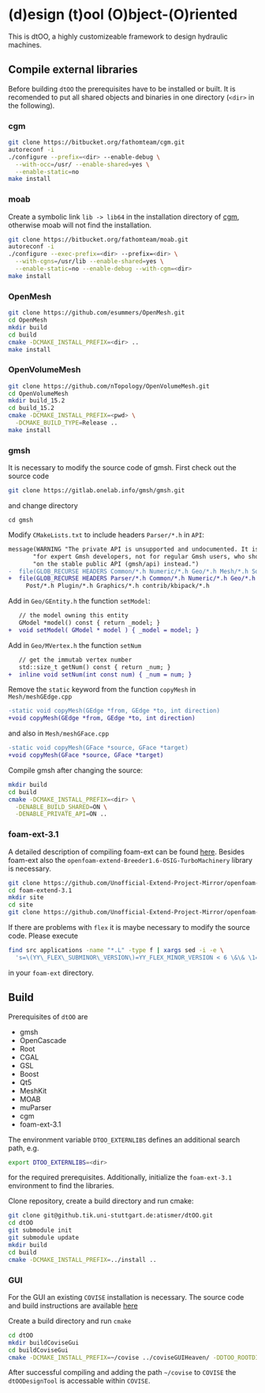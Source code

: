 # (d)esign (t)ool (O)bject-(O)riented

This is dtOO, a highly customizeable framework to design hydraulic machines.

## Compile external libraries
Before building `dtOO` the prerequisites have to be installed or built. It is recomended to put all shared objects and binaries in one directory (`<dir>` in the following).

### cgm

```bash
git clone https://bitbucket.org/fathomteam/cgm.git
autoreconf -i
./configure --prefix=<dir> --enable-debug \
  --with-occ=/usr/ --enable-shared=yes \
  --enable-static=no
make install
```

### moab

Create a symbolic link `lib -> lib64` in the installation directory of [cgm](#cgm), otherwise moab will not find the installation.

```bash
git clone https://bitbucket.org/fathomteam/moab.git
autoreconf -i
./configure --exec-prefix=<dir> --prefix=<dir> \
  --with-cgns=/usr/lib --enable-shared=yes \
  --enable-static=no --enable-debug --with-cgm=<dir>
make install
```

### OpenMesh

```bash
git clone https://github.com/esummers/OpenMesh.git
cd OpenMesh
mkdir build
cd build
cmake -DCMAKE_INSTALL_PREFIX=<dir> ..
make install
```

### OpenVolumeMesh

```bash
git clone https://github.com/nTopology/OpenVolumeMesh.git
cd OpenVolumeMesh
mkdir build_15.2
cd build_15.2
cmake -DCMAKE_INSTALL_PREFIX=<pwd> \
  -DCMAKE_BUILD_TYPE=Release ..
make install
```

### gmsh

It is necessary to modify the source code of gmsh. First check out the source code
```bash
git clone https://gitlab.onelab.info/gmsh/gmsh.git
```
and change directory
```
cd gmsh
```

Modify `CMakeLists.txt` to include headers `Parser/*.h` in `API`:
```diff
message(WARNING "The private API is unsupported and undocumented. It is meant "
       "for expert Gmsh developers, not for regular Gmsh users, who should rely "
       "on the stable public API (gmsh/api) instead.")
-  file(GLOB_RECURSE HEADERS Common/*.h Numeric/*.h Geo/*.h Mesh/*.h Solver/*.h
+  file(GLOB_RECURSE HEADERS Parser/*.h Common/*.h Numeric/*.h Geo/*.h Mesh/*.h Solver/*.h
     Post/*.h Plugin/*.h Graphics/*.h contrib/kbipack/*.h
```

Add in `Geo/GEntity.h` the function `setModel`:
```diff
   // the model owning this entity
   GModel *model() const { return _model; }
+  void setModel( GModel * model ) { _model = model; }
```

Add in `Geo/MVertex.h` the function `setNum`
```diff
   // get the immutab vertex number
   std::size_t getNum() const { return _num; }
+  inline void setNum(int const num) { _num = num; }
```

Remove the `static` keyword from the function `copyMesh` in `Mesh/meshGEdge.cpp`
```diff
-static void copyMesh(GEdge *from, GEdge *to, int direction)
+void copyMesh(GEdge *from, GEdge *to, int direction)
```

and also in `Mesh/meshGFace.cpp`
```diff
-static void copyMesh(GFace *source, GFace *target)
+void copyMesh(GFace *source, GFace *target)
```

Compile gmsh after changing the source:
```bash
mkdir build
cd build
cmake -DCMAKE_INSTALL_PREFIX=<dir> \
  -DENABLE_BUILD_SHARED=ON \
  -DENABLE_PRIVATE_API=ON ..
```

### foam-ext-3.1

A detailed description of compiling foam-ext can be found [here](https://openfoamwiki.net/index.php/Installation/Linux/foam-extend-3.1). Besides foam-ext also the `openfoam-extend-Breeder1.6-OSIG-TurboMachinery` library is necessary.

```bash
git clone https://github.com/Unofficial-Extend-Project-Mirror/openfoam-extend-foam-extend-3.1.git
cd foam-extend-3.1
mkdir site
cd site
git clone https://github.com/Unofficial-Extend-Project-Mirror/openfoam-extend-Breeder1.6-OSIG-TurboMachinery
```

If there are problems with `flex` it is maybe necessary to modify the source code. Please execute
```bash
find src applications -name "*.L" -type f | xargs sed -i -e \
  's=\(YY\_FLEX\_SUBMINOR\_VERSION\)=YY_FLEX_MINOR_VERSION < 6 \&\& \1='
```
in your `foam-ext` directory.

## Build

Prerequisites of `dtOO` are
- gmsh
- OpenCascade
- Root
- CGAL
- GSL
- Boost
- Qt5
- MeshKit
- MOAB
- muParser
- cgm
- foam-ext-3.1

The environment variable `DTOO_EXTERNLIBS` defines an additional search path, e.g.

```bash
export DTOO_EXTERNLIBS=<dir>
```

for the required prerequisites. Additionally, initialize the `foam-ext-3.1` environment to find the libraries.

Clone repository, create a build directory and run cmake:
```bash
git clone git@github.tik.uni-stuttgart.de:atismer/dtOO.git
cd dtOO
git submodule init
git submodule update
mkdir build
cd build
cmake -DCMAKE_INSTALL_PREFIX=../install ..
```
### GUI

For the GUI an existing `COVISE` installation is necessary. The source code and build instructions are available [here](https://github.com/hlrs-vis/covise)

Create a build directory and run `cmake`

```bash
cd dtOO
mkdir buildCoviseGui
cd buildCoviseGui
cmake -DCMAKE_INSTALL_PREFIX=~/covise ../coviseGUIHeaven/ -DDTOO_ROOTDIR=<dir>
```

After successful compiling and adding the path `~/covise` to `COVISE` the `dtOODesignTool` is accessable within `COVISE`.
